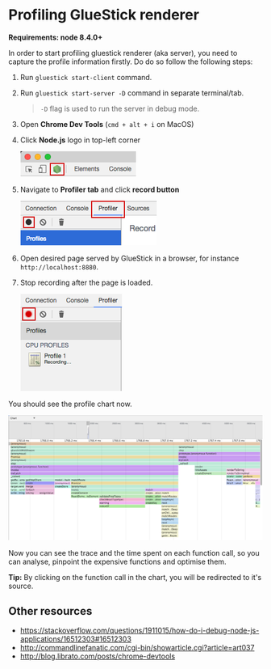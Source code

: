 # Profiling GlueStick renderer

__Requirements: node 8.4.0+__

In order to start profiling gluestick renderer (aka server), you need to capture the profile information firstly. Do do so follow the following steps:

1. Run `gluestick start-client` command.

3. Run `gluestick start-server -D` command in separate terminal/tab.
    > `-D` flag is used to run the server in debug mode.

3. Open __Chrome Dev Tools__ (`cmd + alt + i` on MacOS)

4. Click __Node.js__ logo in top-left corner

    ![Open Node.js DevTools](./img/open-nodejs-devtools.png)

5. Navigate to __Profiler tab__ and click __record button__

    ![Record profile](./img/record-profile.png)

6. Open desired page served by GlueStick in a browser, for instance `http://localhost:8880`.

7. Stop recording after the page is loaded.

    ![Stop recording the profile](./img/stop-profiling.png)


You should see the profile chart now.

![Profile chart](./img/profile-chart.png)


Now you can see the trace and the time spent on each function call, so you can analyse, pinpoint the expensive functions and optimise them.

__Tip:__ By clicking on the function call in the chart, you will be redirected to it's source.

## Other resources

* https://stackoverflow.com/questions/1911015/how-do-i-debug-node-js-applications/16512303#16512303
* http://commandlinefanatic.com/cgi-bin/showarticle.cgi?article=art037
* http://blog.librato.com/posts/chrome-devtools